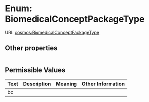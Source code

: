 
# Enum: BiomedicalConceptPackageType




URI: [cosmos:BiomedicalConceptPackageType](https://www.cdisc.org/cosmos/1-0BiomedicalConceptPackageType)


## Other properties

|  |  |  |
| --- | --- | --- |

## Permissible Values

| Text | Description | Meaning | Other Information |
| :--- | :---: | :---: | ---: |
| bc |  |  |  |

